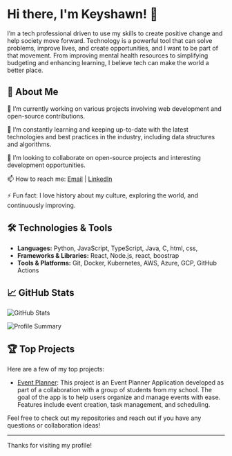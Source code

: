 # Hi there, I'm Keyshawn! 👋

I’m a tech professional driven to use my skills to create positive change and help society move forward. Technology is a powerful tool that can solve problems, improve lives, and create opportunities, and I want to be part of that movement. From improving mental health resources to simplifying budgeting and enhancing learning, I believe tech can make the world a better place.

## 🚀 About Me

🔭 I’m currently working on various projects involving web development and open-source contributions.

🌱 I’m constantly learning and keeping up-to-date with the latest technologies and best practices in the industry, including data structures and algorithms.

👯 I’m looking to collaborate on open-source projects and interesting development opportunities.

📫 How to reach me: [Email](mailto:Keyshawnjeannot2@gmail.com) | [LinkedIn](https://www.linkedin.com/in/keyshawnjeannot)

⚡ Fun fact: I love history about my culture, exploring the world, and continuously improving.

## 🛠️ Technologies & Tools

- **Languages:** Python, JavaScript, TypeScript, Java, C, html, css, 
- **Frameworks & Libraries:** React, Node.js, react, boostrap
- **Tools & Platforms:** Git, Docker, Kubernetes, AWS, Azure, GCP, GitHub Actions

## 📈 GitHub Stats

![GitHub Stats](https://github-readme-stats.vercel.app/api?username=The1keyy&show_icons=true&theme=radical&cache_seconds=1800)

![Profile Summary](https://github-profile-summary-cards.vercel.app/api/cards/profile-details?username=The1keyy&theme=radical)

## 🏆 Top Projects

Here are a few of my top projects:

- [Event Planner](https://github.com/n8silveira/EventPlannerProgram): This project is an Event Planner Application developed as part of a collaboration with a group of students from my school. The goal of the app is to help users organize and manage events with ease. Features include event creation, task management, and scheduling.

Feel free to check out my repositories and reach out if you have any questions or collaboration ideas!

---

Thanks for visiting my profile! 

<!--
**The1keyy/The1keyy** is a ✨ _special_ ✨ repository because its `README.md` (this file) appears on your GitHub profile.

Here are some ideas to get you started:

- 🔭 I’m currently working on ...
- 🌱 I’m currently learning ...
- 👯 I’m looking to collaborate on ...
- 🤔 I’m looking for help with ...
- 💬 Ask me about ...
- 📫 How to reach me: ...
- 😄 Pronouns: ...
- ⚡ Fun fact: ...
-->
